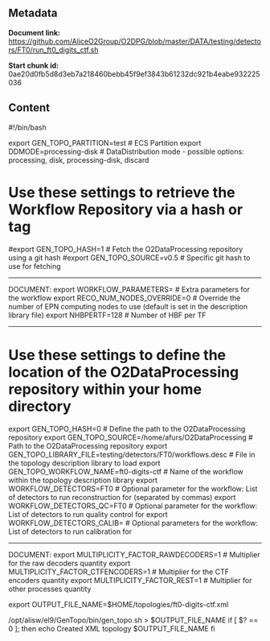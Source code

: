 ## Metadata

**Document link:** https://github.com/AliceO2Group/O2DPG/blob/master/DATA/testing/detectors/FT0/run_ft0_digits_ctf.sh

**Start chunk id:** 0ae20d0fb5d8d3eb7a218460bebb45f9ef3843b61232dc921b4eabe932225036

## Content

#!/bin/bash

export GEN_TOPO_PARTITION=test                                         # ECS Partition
export DDMODE=processing-disk                                             # DataDistribution mode - possible options: processing, disk, processing-disk, discard

# Use these settings to retrieve the Workflow Repository via a hash or tag
#export GEN_TOPO_HASH=1                                                 # Fetch the O2DataProcessing repository using a git hash
#export GEN_TOPO_SOURCE=v0.5                                            # Specific git hash to use for fetching

---

DOCUMENT:
    export WORKFLOW_PARAMETERS=                                         # Extra parameters for the workflow
export RECO_NUM_NODES_OVERRIDE=0                                     # Override the number of EPN computing nodes to use (default is set in the description library file)
export NHBPERTF=128                                                  # Number of HBF per TF

---

# Use these settings to define the location of the O2DataProcessing repository within your home directory
export GEN_TOPO_HASH=0                                               # Define the path to the O2DataProcessing repository
export GEN_TOPO_SOURCE=/home/afurs/O2DataProcessing                  # Path to the O2DataProcessing repository
export GEN_TOPO_LIBRARY_FILE=testing/detectors/FT0/workflows.desc    # File in the topology description library to load
export GEN_TOPO_WORKFLOW_NAME=ft0-digits-ctf                # Name of the workflow within the topology description library
export WORKFLOW_DETECTORS=FT0                                        # Optional parameter for the workflow: List of detectors to run reconstruction for (separated by commas)
export WORKFLOW_DETECTORS_QC=FT0                                     # Optional parameter for the workflow: List of detectors to run quality control for
export WORKFLOW_DETECTORS_CALIB=                                     # Optional parameters for the workflow: List of detectors to run calibration for

---

DOCUMENT:
    export MULTIPLICITY_FACTOR_RAWDECODERS=1                            # Multiplier for the raw decoders quantity
export MULTIPLICITY_FACTOR_CTFENCODERS=1                             # Multiplier for the CTF encoders quantity
export MULTIPLICITY_FACTOR_REST=1                                    # Multiplier for other processes quantity

export OUTPUT_FILE_NAME=$HOME/topologies/ft0-digits-ctf.xml

/opt/alisw/el9/GenTopo/bin/gen_topo.sh > $OUTPUT_FILE_NAME
if [ $? == 0 ]; then
  echo Created XML topology $OUTPUT_FILE_NAME
fi